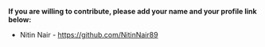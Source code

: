 **If you are willing to contribute, please add your name and your profile link below:**

* Nitin Nair - https://github.com/NitinNair89
